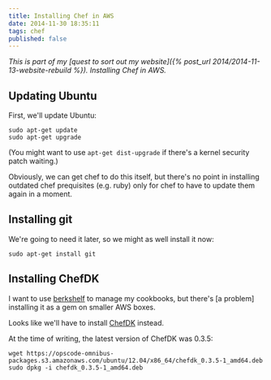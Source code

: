 ```yaml
---
title: Installing Chef in AWS
date: 2014-11-30 18:35:11
tags: chef
published: false
---
```


*This is part of my [quest to sort out my website]({% post_url 2014/2014-11-13-website-rebuild %}).
Installing Chef in AWS.*

## Updating Ubuntu

First, we'll update Ubuntu:

    sudo apt-get update
    sudo apt-get upgrade

(You might want to use `apt-get dist-upgrade` if there's a kernel security patch waiting.)

Obviously, we can get chef to do this itself, but there's no point in
installing outdated chef prequisites (e.g. ruby) only for chef to have to
update them again in a moment.

## Installing git

We're going to need it later, so we might as well install it now:

    sudo apt-get install git

## Installing ChefDK

I want to use [berkshelf](http://berkshelf.com/) to manage my cookbooks, but
there's [a problem] installing it as a gem on smaller AWS boxes.

Looks like we'll have to install
[ChefDK](http://downloads.getchef.com/chef-dk/) instead.

At the time of writing, the latest version of ChefDK was 0.3.5:

    wget https://opscode-omnibus-packages.s3.amazonaws.com/ubuntu/12.04/x86_64/chefdk_0.3.5-1_amd64.deb
    sudo dpkg -i chefdk_0.3.5-1_amd64.deb
